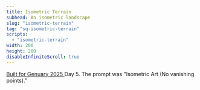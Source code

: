 ```yaml
---
title: Isometric Terrain
subhead: An isometric landscape
slug: "isometric-terrain"
tag: "sq-isometric-terrain"
scripts:
  - "isometric-terrain"
width: 200
height: 200
disableInfiniteScroll: true
---
```


[Built for Genuary 2025 ](https://genuary.art/)Day 5. The prompt was "Isometric Art (No vanishing points)."
